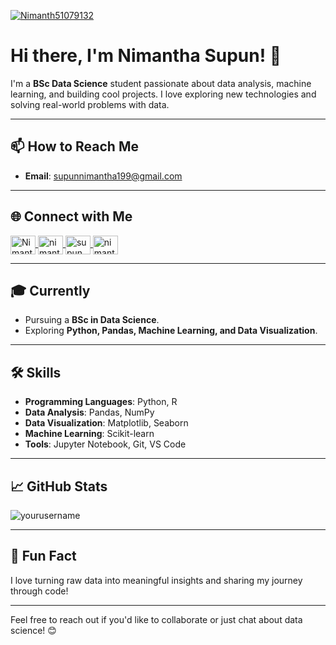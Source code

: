 <p align="left">
  <a href="https://twitter.com/Nimanth51079132" target="blank">
    <img src="https://img.shields.io/twitter/follow/Nimanth51079132?logo=twitter&style=for-the-badge" alt="Nimanth51079132" />
  </a>
</p>

# Hi there, I'm Nimantha Supun! 👋

I'm a **BSc Data Science** student passionate about data analysis, machine learning, and building cool projects. I love exploring new technologies and solving real-world problems with data.

---

## 📫 How to Reach Me
- **Email**: supunnimantha199@gmail.com

---

## 🌐 Connect with Me
<p align="left">
  <a href="https://twitter.com/Nimanth51079132" target="blank">
    <img align="center" src="https://raw.githubusercontent.com/rahuldkjain/github-profile-readme-generator/master/src/images/icons/Social/twitter.svg" alt="Nimanth51079132" height="30" width="40" />
  </a>
  <a href="https://www.linkedin.com/in/nimantha-supun-489308332/" target="blank">
    <img align="center" src="https://raw.githubusercontent.com/rahuldkjain/github-profile-readme-generator/master/src/images/icons/Social/linked-in-alt.svg" alt="nimantha-supun" height="30" width="40" />
  </a>
  <a href="https://www.facebook.com/supun.ariyarathna.3" target="blank">
    <img align="center" src="https://raw.githubusercontent.com/rahuldkjain/github-profile-readme-generator/master/src/images/icons/Social/facebook.svg" alt="supun.ariyarathna.3" height="30" width="40" />
  </a>
  <a href="https://instagram.com/nimanthaariyarathne" target="blank">
    <img align="center" src="https://raw.githubusercontent.com/rahuldkjain/github-profile-readme-generator/master/src/images/icons/Social/instagram.svg" alt="nimanthaariyarathne" height="30" width="40" />
  </a>
</p>

---

## 🎓 Currently
- Pursuing a **BSc in Data Science**.
- Exploring **Python, Pandas, Machine Learning, and Data Visualization**.

---

## 🛠️ Skills
- **Programming Languages**: Python, R
- **Data Analysis**: Pandas, NumPy
- **Data Visualization**: Matplotlib, Seaborn
- **Machine Learning**: Scikit-learn
- **Tools**: Jupyter Notebook, Git, VS Code

---

## 📈 GitHub Stats
<p align="left">
  <img src="https://github-readme-stats.vercel.app/api?username=yourusername&show_icons=true&theme=radical" alt="yourusername" />
</p>

---

## 🚀 Fun Fact
I love turning raw data into meaningful insights and sharing my journey through code!

---

Feel free to reach out if you'd like to collaborate or just chat about data science! 😊
